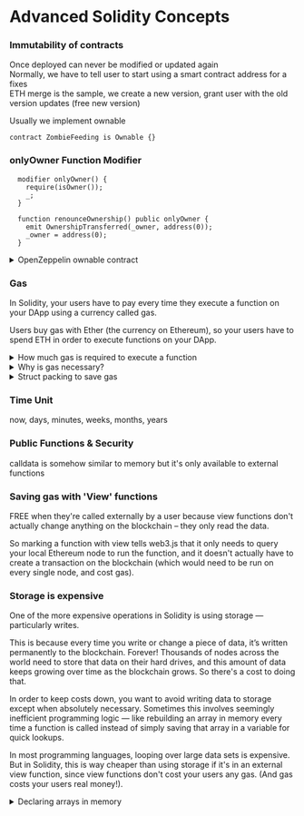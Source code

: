 # Advanced Solidity Concepts
### Immutability of contracts
Once deployed can never be modified or updated again<br/>
Normally, we have to tell user to start using a smart contract address for a fixes<br/>
ETH merge is the sample, we create a new version, grant user with the old version updates (free new version)



Usually we implement ownable
```sol
contract ZombieFeeding is Ownable {}
```

### onlyOwner Function Modifier
```sol
  modifier onlyOwner() {
    require(isOwner());
    _;
  }
  
  function renounceOwnership() public onlyOwner {
    emit OwnershipTransferred(_owner, address(0));
    _owner = address(0);
  }

```
<details>
  <summary>OpenZeppelin ownable contract</summary>

  ```sol
    pragma solidity >=0.5.0 <0.6.0;

    /**
    * @title Ownable
    * @dev The Ownable contract has an owner address, and provides basic authorization control
    * functions, this simplifies the implementation of "user permissions".
    */
    contract Ownable {
      address private _owner;

      event OwnershipTransferred(
        address indexed previousOwner,
        address indexed newOwner
      );

      /**
      * @dev The Ownable constructor sets the original `owner` of the contract to the sender
      * account.
      */
      constructor() internal {
        _owner = msg.sender;
        emit OwnershipTransferred(address(0), _owner);
      }

      /**
      * @return the address of the owner.
      */
      function owner() public view returns(address) {
        return _owner;
      }

      /**
      * @dev Throws if called by any account other than the owner.
      */
      modifier onlyOwner() {
        require(isOwner());
        _;
      }

      /**
      * @return true if `msg.sender` is the owner of the contract.
      */
      function isOwner() public view returns(bool) {
        return msg.sender == _owner;
      }

      /**
      * @dev Allows the current owner to relinquish control of the contract.
      * @notice Renouncing to ownership will leave the contract without an owner.
      * It will not be possible to call the functions with the `onlyOwner`
      * modifier anymore.
      */
      function renounceOwnership() public onlyOwner {
        emit OwnershipTransferred(_owner, address(0));
        _owner = address(0);
      }

      /**
      * @dev Allows the current owner to transfer control of the contract to a newOwner.
      * @param newOwner The address to transfer ownership to.
      */
      function transferOwnership(address newOwner) public onlyOwner {
        _transferOwnership(newOwner);
      }

      /**
      * @dev Transfers control of the contract to a newOwner.
      * @param newOwner The address to transfer ownership to.
      */
      function _transferOwnership(address newOwner) internal {
        require(newOwner != address(0));
        emit OwnershipTransferred(_owner, newOwner);
        _owner = newOwner;
      }
    }
  ```
</details>

### Gas
In Solidity, your users have to pay every time they execute a function on your DApp using a currency called gas.

Users buy gas with Ether (the currency on Ethereum), so your users have to spend ETH in order to execute functions on your DApp.

<details>
  <summary>How much gas is required to execute a function</summary>
  depends on how complex that function's logic is...
  Each individual operation has a gas cost based roughly on how much computing resources will be required to perform that operation (e.g. writing to storage is much more expensive than adding two integers). The total gas cost of your function is the sum of the gas costs of all its individual operations.
</details>

<details>
  <summary>Why is gas necessary?</summary>
  Ethereum is like a big, slow, but extremely secure computer. When you execute a function, every single node on the network needs to run that same function to verify its output — thousands of nodes verifying every function execution is what makes Ethereum decentralized, and its data immutable and censorship-resistant.

  The creators of Ethereum wanted to make sure someone couldn't clog up the network with an infinite loop, or hog all the network resources with really intensive computations. So they made it so transactions aren't free, and users have to pay for computation time as well as storage.
</details>

<details>
  <summary>Struct packing to save gas</summary>
  
  - use minified uint with struct
      - NORMALLY there's NO BENEFIT to using these sub-types because Solidity reserves 256 bits of storage regardless of the uint size
      - Using uint8 instead of uint (uint256) won't save gas
      - there's an exception to this: inside structs.
  - cluster identical data types together
      - put them next to each other in the struct) so that Solidity can minimize the required storage space.
</details>

### Time Unit
now, days, minutes, weeks, months, years

### Public Functions & Security
calldata is somehow similar to memory
but it's only available to external functions

### Saving gas with 'View' functions
FREE when they're called externally by a user because view functions don't actually change anything on the blockchain – they only read the data. 

So marking a function with view tells web3.js that it only needs to query your local Ethereum node to run the function, and it doesn't actually have to create a transaction on the blockchain (which would need to be run on every single node, and cost gas).

### Storage is expensive
One of the more expensive operations in Solidity is using storage — particularly writes.

This is because every time you write or change a piece of data, it’s written permanently to the blockchain. Forever! Thousands of nodes across the world need to store that data on their hard drives, and this amount of data keeps growing over time as the blockchain grows. So there's a cost to doing that.

In order to keep costs down, you want to avoid writing data to storage except when absolutely necessary. Sometimes this involves seemingly inefficient programming logic — like rebuilding an array in memory every time a function is called instead of simply saving that array in a variable for quick lookups.

In most programming languages, looping over large data sets is expensive. But in Solidity, this is way cheaper than using storage if it's in an external view function, since view functions don't cost your users any gas. (And gas costs your users real money!).


<details>
  <summary>Declaring arrays in memory</summary>
  You can use the memory keyword with arrays to create a new array inside a function without needing to write anything to storage.
  
  The array will only exist until the end of the function call, and this is a lot cheaper gas-wise than updating an array in storage — free if it's a view function called externally.


  ```sol
    function getArray() external pure returns(uint[] memory) {
      // Instantiate a new array in memory with a length of 3
      uint[] memory values = new uint[](3);

      // Put some values to it
      values[0] = 1;
      values[1] = 2;
      values[2] = 3;

      return values;
    }
  ```
</details>
